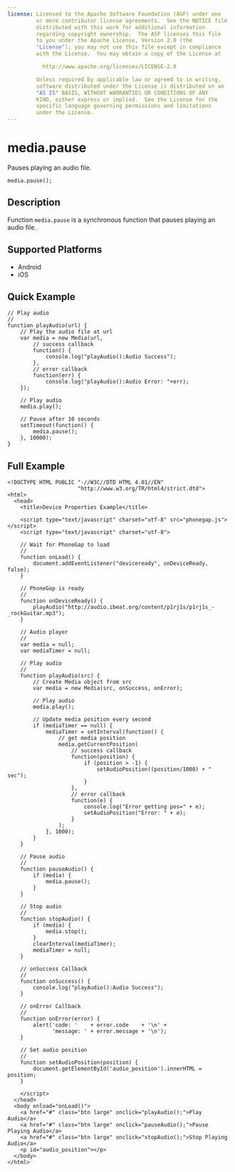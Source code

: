 ```yaml
---
license: Licensed to the Apache Software Foundation (ASF) under one
         or more contributor license agreements.  See the NOTICE file
         distributed with this work for additional information
         regarding copyright ownership.  The ASF licenses this file
         to you under the Apache License, Version 2.0 (the
         "License"); you may not use this file except in compliance
         with the License.  You may obtain a copy of the License at

           http://www.apache.org/licenses/LICENSE-2.0

         Unless required by applicable law or agreed to in writing,
         software distributed under the License is distributed on an
         "AS IS" BASIS, WITHOUT WARRANTIES OR CONDITIONS OF ANY
         KIND, either express or implied.  See the License for the
         specific language governing permissions and limitations
         under the License.
---
```


media.pause
===========

Pauses playing an audio file.

    media.pause();


Description
-----------

Function `media.pause` is a synchronous function that pauses playing an audio file.

Supported Platforms
-------------------

- Android
- iOS
    
Quick Example
-------------

    // Play audio
    //
    function playAudio(url) {
        // Play the audio file at url
        var media = new Media(url,
            // success callback
            function() {
                console.log("playAudio():Audio Success");
            },
            // error callback
            function(err) {
                console.log("playAudio():Audio Error: "+err);
        });

        // Play audio
        media.play();

        // Pause after 10 seconds
        setTimeout(function() {
            media.pause();
        }, 10000);        
    }


Full Example
------------

    <!DOCTYPE HTML PUBLIC "-//W3C//DTD HTML 4.01//EN"
                          "http://www.w3.org/TR/html4/strict.dtd">
    <html>
      <head>
        <title>Device Properties Example</title>

        <script type="text/javascript" charset="utf-8" src="phonegap.js"></script>
        <script type="text/javascript" charset="utf-8">

        // Wait for PhoneGap to load
        //
        function onLoad() {
            document.addEventListener("deviceready", onDeviceReady, false);
        }

        // PhoneGap is ready
        //
        function onDeviceReady() {
            playAudio("http://audio.ibeat.org/content/p1rj1s/p1rj1s_-_rockGuitar.mp3");
        }
    
        // Audio player
        //
        var media = null;
        var mediaTimer = null;

        // Play audio
        //
        function playAudio(src) {
            // Create Media object from src
            var media = new Media(src, onSuccess, onError);

            // Play audio
            media.play();

            // Update media position every second
            if (mediaTimer == null) {
                mediaTimer = setInterval(function() {
                    // get media position
                    media.getCurrentPosition(
                        // success callback
                        function(position) {
                            if (position > -1) {
                                setAudioPosition((position/1000) + " sec");
                            }
                        },
                        // error callback
                        function(e) {
                            console.log("Error getting pos=" + e);
                            setAudioPosition("Error: " + e);
                        }
                    );
                }, 1000);
            }
        }

        // Pause audio
        // 
        function pauseAudio() {
            if (media) {
                media.pause();
            }
        }

        // Stop audio
        // 
        function stopAudio() {
            if (media) {
                media.stop();
            }
            clearInterval(mediaTimer);
            mediaTimer = null;
        }

        // onSuccess Callback
        //
        function onSuccess() {
            console.log("playAudio():Audio Success");
        }
    
        // onError Callback 
        //
        function onError(error) {
            alert('code: '    + error.code    + '\n' + 
                  'message: ' + error.message + '\n');
        }

        // Set audio position
        // 
        function setAudioPosition(position) {
            document.getElementById('audio_position').innerHTML = position;
        }

        </script>
      </head>
      <body onload="onLoad()">
        <a href="#" class="btn large" onclick="playAudio();">Play Audio</a>
        <a href="#" class="btn large" onclick="pauseAudio();">Pause Playing Audio</a>
        <a href="#" class="btn large" onclick="stopAudio();">Stop Playing Audio</a>
        <p id="audio_position"></p>
      </body>
    </html>
